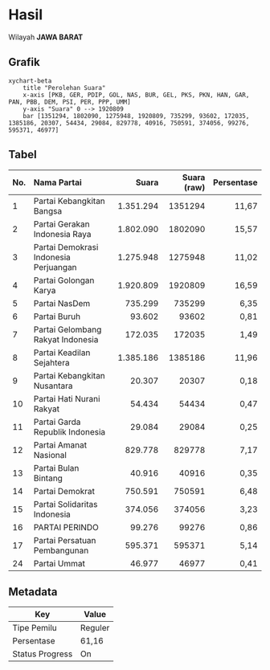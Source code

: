 # Hasil

Wilayah **JAWA BARAT**

## Grafik

```mermaid
xychart-beta
    title "Perolehan Suara"
    x-axis [PKB, GER, PDIP, GOL, NAS, BUR, GEL, PKS, PKN, HAN, GAR, PAN, PBB, DEM, PSI, PER, PPP, UMM]
    y-axis "Suara" 0 --> 1920809
    bar [1351294, 1802090, 1275948, 1920809, 735299, 93602, 172035, 1385186, 20307, 54434, 29084, 829778, 40916, 750591, 374056, 99276, 595371, 46977]
```

## Tabel

| No. | Nama Partai                           | Suara     | Suara (raw) | Persentase |
|:--- |:------------------------------------- | ---------:| -----------:| ----------:|
| 1   | Partai Kebangkitan Bangsa             | 1.351.294 | 1351294     | 11,67      |
| 2   | Partai Gerakan Indonesia Raya         | 1.802.090 | 1802090     | 15,57      |
| 3   | Partai Demokrasi Indonesia Perjuangan | 1.275.948 | 1275948     | 11,02      |
| 4   | Partai Golongan Karya                 | 1.920.809 | 1920809     | 16,59      |
| 5   | Partai NasDem                         | 735.299   | 735299      | 6,35       |
| 6   | Partai Buruh                          | 93.602    | 93602       | 0,81       |
| 7   | Partai Gelombang Rakyat Indonesia     | 172.035   | 172035      | 1,49       |
| 8   | Partai Keadilan Sejahtera             | 1.385.186 | 1385186     | 11,96      |
| 9   | Partai Kebangkitan Nusantara          | 20.307    | 20307       | 0,18       |
| 10  | Partai Hati Nurani Rakyat             | 54.434    | 54434       | 0,47       |
| 11  | Partai Garda Republik Indonesia       | 29.084    | 29084       | 0,25       |
| 12  | Partai Amanat Nasional                | 829.778   | 829778      | 7,17       |
| 13  | Partai Bulan Bintang                  | 40.916    | 40916       | 0,35       |
| 14  | Partai Demokrat                       | 750.591   | 750591      | 6,48       |
| 15  | Partai Solidaritas Indonesia          | 374.056   | 374056      | 3,23       |
| 16  | PARTAI PERINDO                        | 99.276    | 99276       | 0,86       |
| 17  | Partai Persatuan Pembangunan          | 595.371   | 595371      | 5,14       |
| 24  | Partai Ummat                          | 46.977    | 46977       | 0,41       |


## Metadata

| Key             | Value   |
| --------------- | ------- |
| Tipe Pemilu     | Reguler |
| Persentase      | 61,16   |
| Status Progress | On      |



